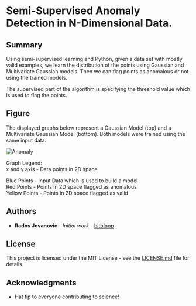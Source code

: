 # Semi-Supervised Anomaly Detection in N-Dimensional Data.

## Summary

Using semi-supervised learning and Python, given a data set with mostly valid examples, we learn the distribution of the points using Gaussian and Multivariate Gaussian models. Then we can flag points as anomalous or not using the trained models.

The supervised part of the algorithm is specifying the threshold value which is used to flag the points.

## Figure

The displayed graphs below represent a Gaussian Model (top) and a Multivariate Gaussian Model (bottom). Both models were trained using the same input data.

![Anomaly](http://radosjovanovic.com/projects/git/anomaly.png)

Graph Legend:  
x and y axis - Data points in 2D space  

Blue Points - Input Data which is used to build a model  
Red Points - Points in 2D space flagged as anomalous  
Yellow Points - Points in 2D space flagged as valid  

## Authors

* **Rados Jovanovic** - *Initial work* - [bitbloop](https://github.com/bitbloop)

## License

This project is licensed under the MIT License - see the [LICENSE.md](LICENSE.md) file for details

## Acknowledgments

* Hat tip to everyone contributing to science!


